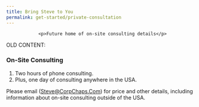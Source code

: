 ```yaml
---
title: Bring Steve to You
permalink: get-started/private-consultation
---
```

				<p>Future home of on-site consulting details</p>
<p>OLD CONTENT:</p>
<h3>On-Site Consulting</h3>
<ol>
<li>Two hours of phone consulting.</li>
<li>Plus, one day of consulting anywhere in the USA.</li>
</ol>
<p>Please email (<a href="mailto:Steve@CorpChaps.Com">Steve@CorpChaps.Com</a>) for price and other details, including information about on-site consulting outside of the USA.</p>
				
